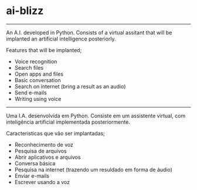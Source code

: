 # ai-blizz
------------------------------------------------------------------------------------------------------------------------------------------

An A.I. developed in Python.
Consists of a virtual assitant that will be implanted an artificial intelligence posteriorly.

Features that will be implanted;

  - Voice recognition
  - Search files
  - Open apps and files
  - Basic conversation
  - Search on internet (bring a result as an audio)
  - Send e-mails
  - Writing using voice

------------------------------------------------------------------------------------------------------------------------------------------

Uma I.A. desenvolvida em Python.
Consiste em um assistente virtual, com inteligência artificial implementada posteriormente.

Caracteristicas que vão ser implantadas;

  - Reconhecimento de voz
  - Pesquisa de arquivos
  - Abrir aplicativos e arquivos
  - Conversa básica
  - Pesquisa na internet (trazendo um resuldado em forma de áudio)
  - Enviar e-mails
  - Escrever usando a voz
